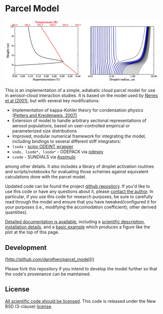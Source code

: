 # Parcel Model

![sample parcel model run](doc/figs/model_example.png)

This is an implementation of a simple, adiabatic cloud parcel model for use in aerosol-cloud interaction studies. It is based on the model used by [Nenes et al (2001)][Nenes2001], but with several key modifications:

* Implementation of kappa-Kohler theory for condensation physics ([Petters and Kreidenweis, 2007)][pk2007]
* Extension of model to handle arbitrary sectional representations of aerosol populations, based on user-controlled empirical or parameterized size distributions
* Improved, modular numerical framework for integrating the model, including bindings to several different stiff integrators:
 * `lsoda` - [scipy ODEINT wrapper](http://docs.scipy.org/doc/scipy/reference/generated/scipy.integrate.odeint.html)
 * `vode, lsode*, lsoda*` - ODEPACK via [odespy][hplgit]
 * `cvode` - SUNDIALS via [Assimulo](http://www.jmodelica.org/assimulo_home/index.html#)

among other details. It also includes a library of droplet activation routines and scripts/notebooks for evaluating those schemes against equivalent calculations done with the parcel model.

Updated code can be found the project [github repository](https://github.com/darothen/parcel_model). If you'd like to use this code or have any questions about it, please [contact the author][author_email]. In particular, if you use this code for research purposes, be sure to carefully read through the model and ensure that you have tweaked/configured it for your purposes (i.e., modifying the accomodation coefficient); other derived quantities). 

[Detailed documentation is available](http://mit.edu/~darothen/parcel_model/), including a [scientific description](http://mit.edu/~darothen/parcel_model/sci_descr.html), [installation details](http://mit.edu/~darothen/parcel_model/install.html), and a [basic example](http://mit.edu/~darothen/parcel_model/examples/basic_run.html) which produces a figure like the plot at the top of this page. 

## Development

[http://github.com/darothen/parcel_model]()

Please fork this repository if you intend to develop the model further so that the code's provenance can be maintained.

## License

[All scientific code should be licensed](http://www.astrobetter.com/the-whys-and-hows-of-licensing-scientific-code/). This code is released under the New BSD (3-clause) [license](LICENSE).

[author_email]: mailto:darothen@mit.edu

[nenes2001]: http://nenes.eas.gatech.edu/Preprints/KinLimitations_TellusPP.pdf
[pk2007]: http://www.atmos-chem-phys.net/7/1961/2007/acp-7-1961-2007.html
[hplgit]: https://github.com/hplgit/odespy

